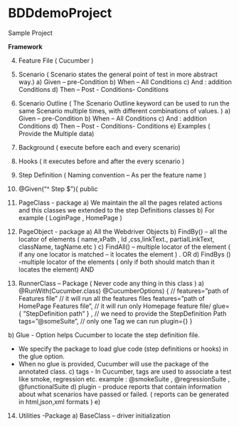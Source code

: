 # BDDdemoProject
Sample Project

**Framework**

4)	Feature File ( Cucumber )
5)	Scenario ( Scenario states the general point of test in more abstract way.)
a)	Given – pre-Condition
b)	When – All Conditions
c)	And : addition Conditions
d)	Then – Post - Conditions- Conditions
6)	Scenario Outline ( The Scenario Outline keyword can be used to run the same Scenario multiple times, with different combinations of values. )
a)	Given – pre-Condition
b)	When – All Conditions
c)	And : addition Conditions
d)	Then – Post - Conditions- Conditions
e)	Examples ( Provide the Multiple data) 
7)	Background ( execute before each and every scenario) 
8)	Hooks ( it executes before and after the every scenario ) 
9)	Step Definition ( Naming convention – As per the feature name ) 
10)	@Given(“^ Step $”){
public 
11)	PageClass - package
a)	We maintain the all the pages related actions  and this classes we extended to the step Definitions classes
b)	For example ( LoginPage , HomePage ) 
12)	PageObject - package
a)	All the Webdriver Objects 
b)	FindBy() – all the locator of elements ( name,xPath , Id ,css,linkText., partialLinkText, className, tagName.etc ) 
c)	FindAll() – multiple locator of the element ( if any one locator is matched – it locates the element ) . OR 
d)	FindBys () -multiple locator of the elements ( only if both should match than it locates the element)  AND






13)	RunnerClass – Package ( Never code any thing in this class ) 
a)	@RunWith(Cucumber.class) 
@CucumberOptions) {
//  features=”path of Features file” // it will run all the features files
 features=”path of HomePage Features file”, // it will run only Homepage feature file/
glue= { ”StepDefinition path” } ,  // we need to provide the StepDefinition Path 
tags=”@someSuite”,  // only one Tag we can run
plugin={}
}

b)	Glue - Option helps Cucumber to locate the step definition file. 
-	We specify the package to load glue code (step definitions or hooks) in the glue option.
-	When no glue is provided, Cucumber will use the package of the annotated class.
c)	tags - In Cucumber, tags are used to associate a test like smoke, regression etc.
example : @smokeSuite , @regressionSuite , @functionalSuite
d)	plugin  - produce reports that contain information about what scenarios have passed or failed. ( reports can be generated in html,json,xml formats )
e)	
14)	Utilities -Package 
a)	BaseClass – driver initialization 
